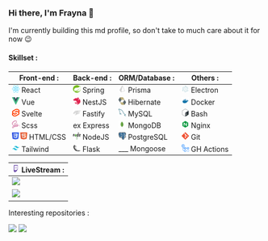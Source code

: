 ### Hi there, I'm Frayna 👋

I'm currently building this md profile, so don't take to much care about it for now 😉

#### Skillset :

| Front-end : | Back-end : | ORM/Database : | Others : |
|-----------------------------------------------------------------------------------------|-------------------------------------------------------------------------------------------|---|---|
|<img src="./icons/React.svg" width="15px" height="15px" > React   |<img src="./icons/Spring.svg" width="15px" height="15px" > Spring   |<img src="./icons/Prisma.svg" width="15px" height="15px" > Prisma     |<img src="./icons/Electron.svg" width="15px" height="15px"> Electron |
|<img src="./icons/VueJS.svg" width="15px" height="15px" > Vue     |<img src="./icons/NestJS.svg" width="15px" height="15px" > NestJS   |<img src="./icons/Hibernate.svg" width="15px" height="15px" > Hibernate  |<img src="./icons/docker.svg" width="15px" height="15px"> Docker |
|<img src="./icons/Svelte.svg" width="15px" height="15px"> Svelte					      |<img src="./icons/Fastify.svg" width="15px" height="15px" > Fastify |<img src="./icons/mysql.svg" width="15px" height="15px" > MySQL      |<img src="./icons/Bash.svg" width="15px" height="15px"> Bash |
|<img src="./icons/Sass.svg" width="15px" height="15px" > Scss     |ex Express |<img src="./icons/mongodb.svg" width="15px" height="15px" > MongoDB    |<img src="./icons/nginx.svg" width="15px" height="15px"> Nginx |
|<img src="./icons/HTML_CSS.svg" width="30px" height="15px" > HTML/CSS |<img src="./icons/NodeJS.svg" width="15px" height="15px" > NodeJS   |<img src="./icons/postgresql.svg" width="15px" height="15px" > PostgreSQL |<img src="./icons/Git.svg" width="15px" height="15px"> Git |
|<img src="./icons/Tailwind.svg" width="15px" height="15px" > Tailwind |<img src="./icons/Flask.svg" width="15px" height="15px" > Flask	  |___ Mongoose |<img src="./icons/GHAction.png" width="15px" height="15px"> GH Actions |


<!-- 💻 Nodejs -->

|<img src="./icons/Twitch.svg" width="15px" height="15px" >  LiveStream : |
|----------------------------------------------------------------------------------------------------------------------------|
| ![](https://static-cdn.jtvnw.net/previews-ttv/live_user_thefrayna-384x216.jpg)                                                 |
| [![](https://y6eyebw4fsjaif3tv75cs2dgna0sjgog.lambda-url.eu-north-1.on.aws/?streamer=thefrayna)](https://www.twitch.tv/thefrayna) |

Interesting repositories :

[![](https://github-readme-stats.vercel.app/api/pin/?username=Frayna&repo=StreamOverlayServer&theme=dark)](https://github.com/Frayna/StreamOverlayServer) [![](https://github-readme-stats.vercel.app/api/pin/?username=Frayna&repo=p6-OC&theme=dark&cache_seconds=30)](https://frayna.github.io/p6-OC/)

<!--
**Frayna/Frayna** is a ✨ _special_ ✨ repository because its `README.md` (this file) appears on your GitHub profile.

Here are some ideas to get you started:

- 🔭 I’m currently working on ...
- 🌱 I’m currently learning ...
- 👯 I’m looking to collaborate on ...
- 🤔 I’m looking for help with ...
- 💬 Ask me about ...
- 📫 How to reach me: ...
- 😄 Pronouns: ...
- ⚡ Fun fact: ...
-->
